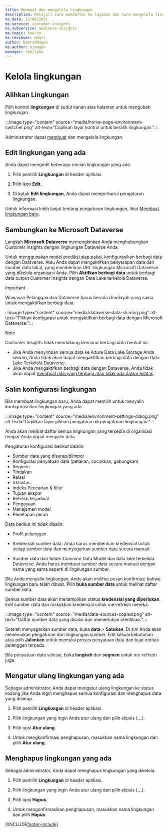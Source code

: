 ```yaml
---
title: Membuat dan mengelola lingkungan
description: Pelajari cara mendaftar ke layanan dan cara mengelola lingkungan.
ms.date: 12/06/2021
ms.service: customer-insights
ms.subservice: audience-insights
ms.topic: how-to
ms.reviewer: mhart
author: NimrodMagen
ms.author: nimagen
manager: shellyha
---
```


# <a name="manage-environments"></a>Kelola lingkungan



## <a name="switch-environments"></a>Alihkan Lingkungan

Pilih kontrol **lingkungan** di sudut kanan atas halaman untuk mengubah lingkungan.

:::image type="content" source="media/home-page-environment-switcher.png" alt-text="Cuplikan layar kontrol untuk beralih lingkungan.":::

Administrator dapat [membuat](create-environment.md) dan mengelola lingkungan.

## <a name="edit-an-existing-environment"></a>Edit lingkungan yang ada

Anda dapat mengedit beberapa rincian lingkungan yang ada.

1.  Pilih pemilih **Lingkungan** di header aplikasi.

2.  Pilih ikon **Edit**.

3. Di kotak **Edit lingkungan**, Anda dapat memperbarui pengaturan lingkungan.

Untuk informasi lebih lanjut tentang pengaturan lingkungan, lihat [Membuat lingkungan baru](create-environment.md).

## <a name="connect-to-microsoft-dataverse"></a>Sambungkan ke Microsoft Dataverse
   
Langkah **Microsoft Dataverse** memungkinkan Anda menghubungkan Customer Insights dengan lingkungan Dataverse Anda.

Untuk [menggunakan model prediksi siap pakai](predictions-overview.md#out-of-box-models), konfigurasikan berbagi data dengan Dataverse. Atau Anda dapat mengaktifkan penyerapan data dari sumber data lokal, yang memberikan URL lingkungan Microsoft Dataverse yang dikelola organisasi Anda. Pilih **Aktifkan berbagi data** untuk berbagi data output Customer Insights dengan Data Lake terkelola Dataverse.

> [!IMPORTANT]
> Wawasan Pelanggan dan Dataverse harus berada di wilayah yang sama untuk mengaktifkan berbagi data.

:::image type="content" source="media/dataverse-data-sharing.png" alt-text="Pilihan konfigurasi untuk mengaktifkan berbagi data dengan Microsoft Dataverse.":::

> [!NOTE]
> Customer Insights tidak mendukung skenario berbagi data berikut ini:
> - Jika Anda menyimpan semua data ke Azure Data Lake Storage Anda sendiri, Anda tidak akan dapat mengaktifkan berbagi data dengan Data Lake Terkelola Dataverse.
> - Jika Anda mengaktifkan berbagi data dengan Dataverse, Anda tidak akan dapat [membuat nilai yang terduga atau tidak ada dalam entitas](predictions.md).

## <a name="copy-the-environment-configuration"></a>Salin konfigurasi lingkungan

Bila membuat lingkungan baru, Anda dapat memilih untuk menyalin konfigurasi dari lingkungan yang ada. 

:::image type="content" source="media/environment-settings-dialog.png" alt-text="Cuplikan layar pilihan pengaturan di pengaturan lingkungan.":::

Anda akan melihat daftar semua lingkungan yang tersedia di organisasi tempat Anda dapat menyalin data.

Pengaturan konfigurasi berikut disalin:

- Sumber data yang diserap/diimpor
- Konfigurasi penyatuan data (petakan, cocokkan, gabungkan)
- Segmen
- Tindakan
- Relasi
- Aktivitas
- Indeks Pencarian & filter
- Tujuan ekspor
- Refresh terjadwal
- Pengayaan
- Manajemen model
- Penetapan peran

Data berikut ini *tidak* disalin:

- Profil pelanggan.
- Kredensial sumber data. Anda harus memberikan kredensial untuk setiap sumber data dan menyegarkan sumber data secara manual.

- Sumber data dari folder Common Data Model dan data lake terkelola Dataverse. Anda harus membuat sumber data secara manual dengan nama yang sama seperti di lingkungan sumber.

Bila Anda menyalin lingkungan, Anda akan melihat pesan konfirmasi bahwa lingkungan baru telah dibuat. Pilih **buka sumber data** untuk melihat daftar sumber data.

Semua sumber data akan menampilkan status **kredensial yang diperlukan**. Edit sumber data dan masukkan kredensial untuk me-refresh mereka.

:::image type="content" source="media/data-sources-copied.png" alt-text="Daftar sumber data yang disalin dan memerlukan otentikasi.":::

Setelah menyegarkan sumber data, buka **data** > **Satukan**. Di sini Anda akan menemukan pengaturan dari lingkungan sumber. Edit sesuai kebutuhan atau pilih **Jalankan** untuk memulai proses penyatuan data dan buat entitas pelanggan terpadu.

Bila penyatuan data selesai, buka **langkah** dan **segmen** untuk me-refresh juga.

## <a name="reset-an-existing-environment"></a>Mengatur ulang lingkungan yang ada

Sebagai administrator, Anda dapat mengatur ulang lingkungan ke status kosong jika Anda ingin menghapus semua konfigurasi dan menghapus data yang diserap.

1.  Pilih pemilih **Lingkungan** di header aplikasi. 

2.  Pilih lingkungan yang ingin Anda atur ulang dan pilih elipsis (**...**). 

3. Pilih opsi **Atur ulang**. 

4.  Untuk mengkonfirmasi penghapusan, masukkan nama lingkungan dan pilih **Atur ulang**.

## <a name="delete-an-existing-environment"></a>Menghapus lingkungan yang ada

Sebagai administrator, Anda dapat menghapus lingkungan yang dikelola.

1.  Pilih pemilih **Lingkungan** di header aplikasi.

2.  Pilih lingkungan yang ingin Anda atur ulang dan pilih elipsis (**...**). 

3. Pilih opsi **Hapus**. 

4.  Untuk mengonfirmasikan penghapusan, masukkan nama lingkungan dan pilih **Hapus**.


[!INCLUDE[footer-include](../includes/footer-banner.md)]
